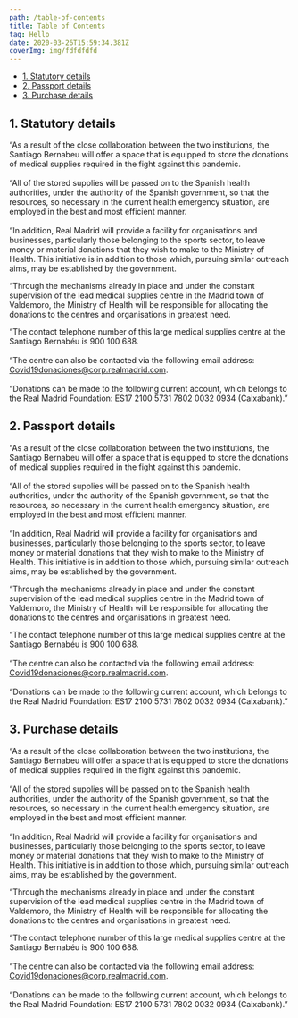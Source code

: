 ```yaml
---
path: /table-of-contents
title: Table of Contents
tag: Hello
date: 2020-03-26T15:59:34.381Z
coverImg: img/fdfdfdfd
---
```

* [1. Statutory details](#1-statutory-details)
* [2. Passport details](#2-passport-details)
* [3. Purchase details](#3-purchase-details)

##  <a name="1-statutory-details">1. Statutory details</a>



“As a result of the close collaboration between the two institutions, the Santiago Bernabeu will offer a space that is equipped to store the donations of medical supplies required in the fight against this pandemic.\
\
“All of the stored supplies will be passed on to the Spanish health authorities, under the authority of the Spanish government, so that the resources, so necessary in the current health emergency situation, are employed in the best and most efficient manner.\
\
“In addition, Real Madrid will provide a facility for organisations and businesses, particularly those belonging to the sports sector, to leave money or material donations that they wish to make to the Ministry of Health. This initiative is in addition to those which, pursuing similar outreach aims, may be established by the government.

“Through the mechanisms already in place and under the constant supervision of the lead medical supplies centre in the Madrid town of Valdemoro, the Ministry of Health will be responsible for allocating the donations to the centres and organisations in greatest need.

“The contact telephone number of this large medical supplies centre at the Santiago Bernabéu is 900 100 688.\
\
“The centre can also be contacted via the following email address: Covid19donaciones@corp.realmadrid.com.\
\
“Donations can be made to the following current account, which belongs to the Real Madrid Foundation: ES17 2100 5731 7802 0032 0934 (Caixabank).”

## <a name="2-passport-details">2.  Passport details</a>

“As a result of the close collaboration between the two institutions, the Santiago Bernabeu will offer a space that is equipped to store the donations of medical supplies required in the fight against this pandemic.\
\
“All of the stored supplies will be passed on to the Spanish health authorities, under the authority of the Spanish government, so that the resources, so necessary in the current health emergency situation, are employed in the best and most efficient manner.\
\
“In addition, Real Madrid will provide a facility for organisations and businesses, particularly those belonging to the sports sector, to leave money or material donations that they wish to make to the Ministry of Health. This initiative is in addition to those which, pursuing similar outreach aims, may be established by the government.

“Through the mechanisms already in place and under the constant supervision of the lead medical supplies centre in the Madrid town of Valdemoro, the Ministry of Health will be responsible for allocating the donations to the centres and organisations in greatest need.

“The contact telephone number of this large medical supplies centre at the Santiago Bernabéu is 900 100 688.\
\
“The centre can also be contacted via the following email address: Covid19donaciones@corp.realmadrid.com.\
\
“Donations can be made to the following current account, which belongs to the Real Madrid Foundation: ES17 2100 5731 7802 0032 0934 (Caixabank).”

##  <a name="3-purchase-details">3. Purchase details</a>

“As a result of the close collaboration between the two institutions, the Santiago Bernabeu will offer a space that is equipped to store the donations of medical supplies required in the fight against this pandemic.\
\
“All of the stored supplies will be passed on to the Spanish health authorities, under the authority of the Spanish government, so that the resources, so necessary in the current health emergency situation, are employed in the best and most efficient manner.\
\
“In addition, Real Madrid will provide a facility for organisations and businesses, particularly those belonging to the sports sector, to leave money or material donations that they wish to make to the Ministry of Health. This initiative is in addition to those which, pursuing similar outreach aims, may be established by the government.

“Through the mechanisms already in place and under the constant supervision of the lead medical supplies centre in the Madrid town of Valdemoro, the Ministry of Health will be responsible for allocating the donations to the centres and organisations in greatest need.

“The contact telephone number of this large medical supplies centre at the Santiago Bernabéu is 900 100 688.\
\
“The centre can also be contacted via the following email address: Covid19donaciones@corp.realmadrid.com.\
\
“Donations can be made to the following current account, which belongs to the Real Madrid Foundation: ES17 2100 5731 7802 0032 0934 (Caixabank).”